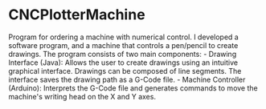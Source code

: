 # CNCPlotterMachine
Program for ordering a machine with numerical control.
    I developed a software program, and a machine
that controls a pen/pencil to create drawings. The program consists of two main
components:
    - Drawing Interface (Java): Allows the user to create drawings using an intuitive
graphical interface. Drawings can be composed of line segments. The
interface saves the drawing path as a G-Code file.
    - Machine Controller (Arduino): Interprets the G-Code file and generates
commands to move the machine's writing head on the X and Y axes.
    
